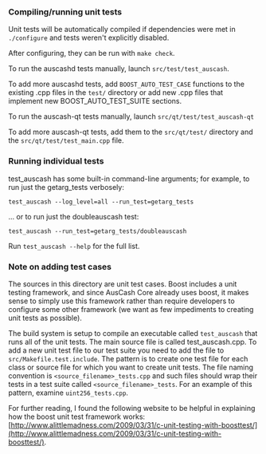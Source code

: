### Compiling/running unit tests

Unit tests will be automatically compiled if dependencies were met in `./configure`
and tests weren't explicitly disabled.

After configuring, they can be run with `make check`.

To run the auscashd tests manually, launch `src/test/test_auscash`.

To add more auscashd tests, add `BOOST_AUTO_TEST_CASE` functions to the existing
.cpp files in the `test/` directory or add new .cpp files that
implement new BOOST_AUTO_TEST_SUITE sections.

To run the auscash-qt tests manually, launch `src/qt/test/test_auscash-qt`

To add more auscash-qt tests, add them to the `src/qt/test/` directory and
the `src/qt/test/test_main.cpp` file.

### Running individual tests

test_auscash has some built-in command-line arguments; for
example, to run just the getarg_tests verbosely:

    test_auscash --log_level=all --run_test=getarg_tests

... or to run just the doubleauscash test:

    test_auscash --run_test=getarg_tests/doubleauscash

Run `test_auscash --help` for the full list.

### Note on adding test cases

The sources in this directory are unit test cases.  Boost includes a
unit testing framework, and since AusCash Core already uses boost, it makes
sense to simply use this framework rather than require developers to
configure some other framework (we want as few impediments to creating
unit tests as possible).

The build system is setup to compile an executable called `test_auscash`
that runs all of the unit tests.  The main source file is called
test_auscash.cpp. To add a new unit test file to our test suite you need
to add the file to `src/Makefile.test.include`. The pattern is to create 
one test file for each class or source file for which you want to create 
unit tests.  The file naming convention is `<source_filename>_tests.cpp` 
and such files should wrap their tests in a test suite 
called `<source_filename>_tests`. For an example of this pattern, 
examine `uint256_tests.cpp`.

For further reading, I found the following website to be helpful in
explaining how the boost unit test framework works:
[http://www.alittlemadness.com/2009/03/31/c-unit-testing-with-boosttest/](http://www.alittlemadness.com/2009/03/31/c-unit-testing-with-boosttest/).

